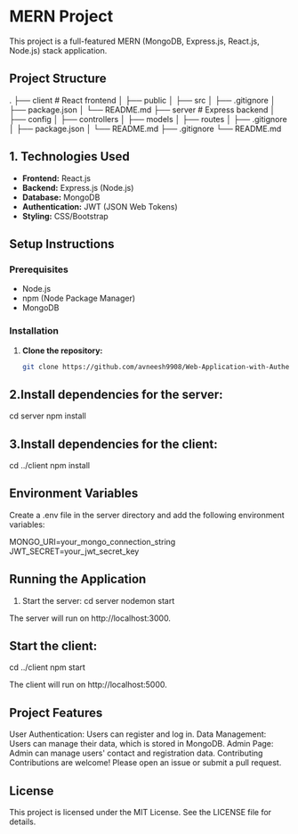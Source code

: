 # MERN Project

This project is a full-featured MERN (MongoDB, Express.js, React.js, Node.js) stack application.

## Project Structure
.
├── client # React frontend
│ ├── public
│ ├── src
│ ├── .gitignore
│ ├── package.json
│ └── README.md
├── server # Express backend
│ ├── config
│ ├── controllers
│ ├── models
│ ├── routes
│ ├── .gitignore
│ ├── package.json
│ └── README.md
├── .gitignore
└── README.md

## 1. Technologies Used

- **Frontend:** React.js
- **Backend:** Express.js (Node.js)
- **Database:** MongoDB
- **Authentication:** JWT (JSON Web Tokens)
- **Styling:** CSS/Bootstrap

## Setup Instructions

### Prerequisites

- Node.js
- npm (Node Package Manager)
- MongoDB

### Installation

1. **Clone the repository:**

   ```bash
   git clone https://github.com/avneesh9908/Web-Application-with-Authentication.git

## 2.Install dependencies for the server:
cd server
npm install

## 3.Install dependencies for the client:
cd ../client
npm install

## Environment Variables
Create a .env file in the server directory and add the following environment variables:

MONGO_URI=your_mongo_connection_string
JWT_SECRET=your_jwt_secret_key

## Running the Application
1. Start the server:
cd server
nodemon start

The server will run on http://localhost:3000.

## Start the client:

cd ../client
npm start

The client will run on http://localhost:5000.

## Project Features
User Authentication: Users can register and log in.
Data Management: Users can manage their data, which is stored in MongoDB.
Admin Page: Admin can manage users' contact and registration data.
Contributing
Contributions are welcome! Please open an issue or submit a pull request.

## License
This project is licensed under the MIT License. See the LICENSE file for details.






